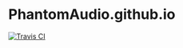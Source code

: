 # PhantomAudio.github.io
[![Travis CI](https://travis-ci.org/PhantomAudio/PhantomAudio.github.io.svg?branch=master)](https://travis-ci.org/PhantomAudio/PhantomAudio.github.io)
